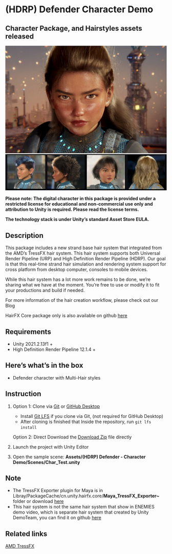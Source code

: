 # (HDRP) Defender Character Demo 
## Character Package, and Hairstyles assets released

![Defender](Defender_Cover_Image.jpg)
![Defender](Defender_Hair_Styles.jpg)

**Please note: The digital character in this package is provided under a restricted license for educational and non-commercial use only and attribution to Unity is required. Please read the license terms.**

**The technology stack is under Unity’s standard Asset Store EULA.**

## Description

This package includes a new strand base hair system that integrated from the AMD’s TressFX hair system. This hair system supports both Universal Render Pipeline (URP) and High Definition Render Pipeline (HDRP). Our goal is that this real-time strand hair simulation and rendering system support for cross platform from desktop computer, consoles to mobile devices.

While this hair system has a lot more work remains to be done, we’re sharing what we have at the moment. You’re free to use or modify it to fit your productions and build if needed.

For more information of the hair creation workflow, please check out our Blog

HairFX Core package only is also available on github [here](https://github.com/Unity-China/cn.unity.hairfx.core)

## Requirements

- Unity 2021.2.13f1 +
- High Definition Render Pipeline 12.1.4 +

## Here’s what’s in the box
- Defender character with Multi-Hair styles

## Instruction
1. Option 1: Clone via [Git](https://git-scm.com/) or [GitHub Desktop](https://desktop.github.com/)
   - Install [Git LFS](https://git-lfs.github.com/) if you clone via Git, (not required for GitHub Desktop)
   - After cloning is finished that Inside the repository, run `git lfs install`
 
   Option 2: Direct Download the [Download Zip](https://github.com/UnityTechnologies/URP-Defender-Character-Demo/archive/refs/heads/main.zip) file directly
  
2. Launch the project with Unity Editor
3. Open the sample scene: **Assets/(HDRP) Defender - Character Demo/Scenes/Char_Test.unity**

## Note
- The TressFX Exporter plugin for Maya is in Libray/PackageCache/cn.unity.hairfx.core/**Maya_TressFX_Exporter~** folder or download [here](https://github.com/Unity-China/cn.unity.hairfx.core/tree/main/Maya_TressFX_Exporter~)
- This hair system is not the same hair system that show in ENEMIES demo video, which is separate hair system that created by Unity DemoTeam, you can find it on github [here](https://github.com/Unity-Technologies/com.unity.demoteam.hair)


## Related links
[AMD TressFX](https://github.com/GPUOpen-Effects/TressFX)
